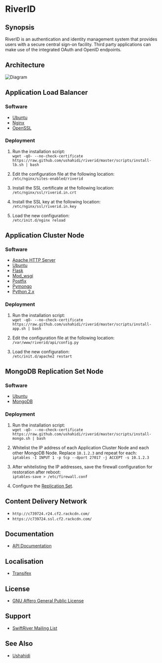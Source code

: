 # RiverID

## Synopsis

RiverID is an authentication and identity management system that provides users with a secure central sign-on facility. Third party applications can make use of the integrated OAuth and OpenID endpoints.

## Architecture

![Diagram](https://github.com/ushahidi/riverid/raw/master/diagrams/architecture.png)

## Application Load Balancer

### Software

* [Ubuntu](http://www.ubuntu.com/)
* [Nginx](http://nginx.org/)
* [OpenSSL](http://www.openssl.org/)

### Deployment

1. Run the installation script:  
`wget -qO- --no-check-certificate https://raw.github.com/ushahidi/riverid/master/scripts/install-lb.sh | bash`

2. Edit the configuration file at the following location:  
`/etc/nginx/sites-enabled/riverid`

3. Install the SSL certificate at the following location:  
`/etc/nginx/ssl/riverid.in.crt`

4. Install the SSL key at the following location:  
`/etc/nginx/ssl/riverid.in.key`

5. Load the new configuration:  
`/etc/init.d/nginx reload`

## Application Cluster Node

### Software

* [Apache HTTP Server](http://httpd.apache.org/)
* [Ubuntu](http://www.ubuntu.com/)
* [Flask](http://flask.pocoo.org/)
* [Mod_wsgi](http://code.google.com/p/modwsgi/)
* [Postfix](http://www.postfix.org/)
* [Pymongo](http://pypi.python.org/pypi/pymongo/)
* [Python 2.x](http://python.org/)

### Deployment

1. Run the installation script:  
`wget -qO- --no-check-certificate https://raw.github.com/ushahidi/riverid/master/scripts/install-app.sh | bash`

2. Edit the configuration file at the following location:  
`/var/www/riverid/api/config.py`

3. Load the new configuration:  
`/etc/init.d/apache2 restart`

## MongoDB Replication Set Node

### Software

* [Ubuntu](http://www.ubuntu.com/)
* [MongoDB](http://www.mongodb.org/)

### Deployment

1. Run the installation script:  
`wget -qO- --no-check-certificate https://raw.github.com/ushahidi/riverid/master/scripts/install-mongo.sh | bash`

2. Whitelist the IP address of each Application Cluster Node and each other MongoDB Node. Replace `10.1.2.3` and repeat for each:  
`iptables -I INPUT 1 -p tcp --dport 27017 -j ACCEPT -s 10.1.2.3`

3. After whitelisting the IP addresses, save the firewall configuration for restoration after reboot:  
`iptables-save > /etc/firewall.conf`

4. Configure the [Replication Set](http://www.mongodb.org/display/DOCS/Replica+Sets).

## Content Delivery Network

* `http://c739724.r24.cf2.rackcdn.com/`
* `https://c739724.ssl.cf2.rackcdn.com/`

## Documentation

* [API Documentation](https://github.com/ushahidi/riverid/blob/master/doc/api.md)

## Localisation

* [Transifex](https://www.transifex.net/projects/p/riverid/)

## License

* [GNU Affero General Public License](http://www.gnu.org/licenses/agpl.html)

## Support

* [SwiftRiver Mailing List](http://groups.google.com/group/swiftriver)

## See Also

* [Ushahidi](http://ushahidi.com/)
